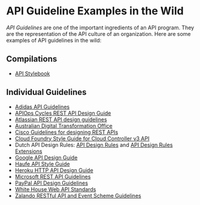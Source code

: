 # API Guideline Examples in the Wild

*API Guidelines* are one of the important ingredients of an API program. They are the representation of the API culture of an organization. Here are some examples of API guidelines in the wild:


## Compilations

* [API Stylebook](http://apistylebook.com/design/guidelines/)


## Individual Guidelines

* [Adidas API Guidelines](https://github.com/adidas/api-guidelines)
* [APIOps Cycles REST API Design Guide](https://www.apiopscycles.com/rest-api-design-guide)
* [Atlassian REST API design guidelines](https://developer.atlassian.com/server/framework/atlassian-sdk/atlassian-rest-api-design-guidelines-version-1/)
* [Australian Digital Transformation Office](https://apiguide.readthedocs.io/en/latest/)
* [Cisco Guidelines for designing REST APIs](https://github.com/CiscoDevNet/api-design-guide)
* [Cloud Foundry Style Guide for Cloud Controller v3 API](https://github.com/cloudfoundry/cc-api-v3-style-guide)
* Dutch API Design Rules: [API Design Rules](https://geonovum.github.io/API-Designrules/) and [API Design Rules Extensions](https://geonovum.github.io/KP-APIs/API-strategie-extensies)
* [Google API Design Guide](https://cloud.google.com/apis/design/)
* [Haufe API Style Guide](https://github.com/Haufe-Lexware/api-style-guide)
* [Heroku HTTP API Design Guide](https://github.com/interagent/http-api-design)
* [Microsoft REST API Guidelines](https://github.com/microsoft/api-guidelines/blob/vNext/Guidelines.md )
* [PayPal API Design Guidelines](https://github.com/paypal/api-standards/blob/master/api-style-guide.md)
* [White House Web API Standards](https://github.com/WhiteHouse/api-standards)
* [Zalando RESTful API and Event Scheme Guidelines](https://opensource.zalando.com/restful-api-guidelines/)
